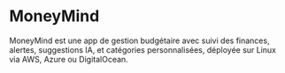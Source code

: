 # MoneyMind
MoneyMind est une app de gestion budgétaire avec suivi des finances, alertes, suggestions IA, et catégories personnalisées, déployée sur Linux via AWS, Azure ou DigitalOcean.
